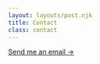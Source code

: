 ```yaml
---
layout: layouts/post.njk
title: Contact
class: contact
---
```

<a href="mailto:rodrigoturner.carlos@gmail.com">Send me an email -></a>
